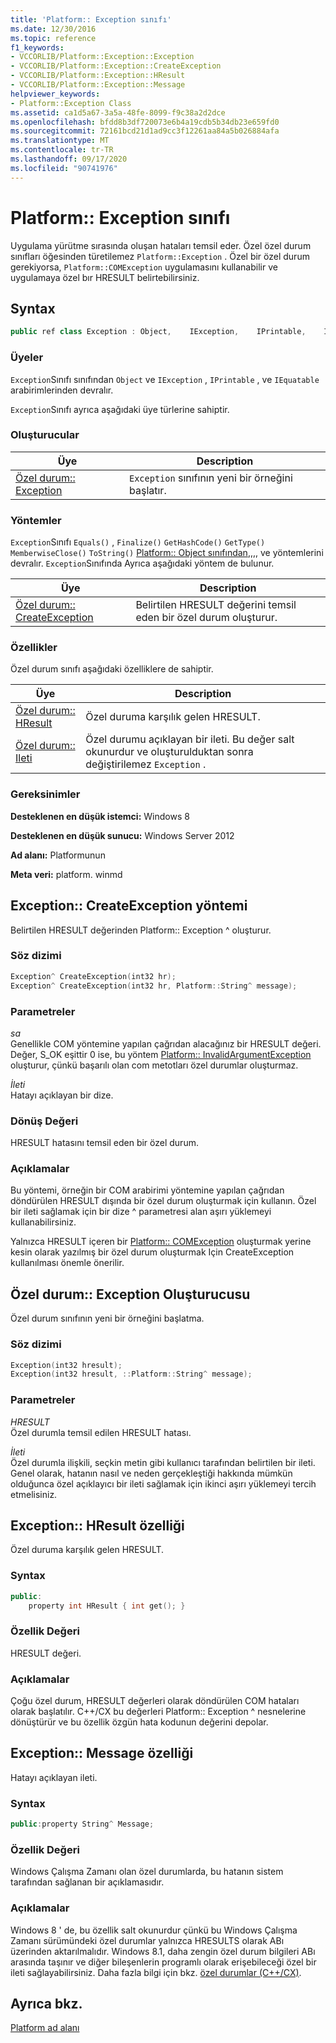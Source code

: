 ```yaml
---
title: 'Platform:: Exception sınıfı'
ms.date: 12/30/2016
ms.topic: reference
f1_keywords:
- VCCORLIB/Platform::Exception::Exception
- VCCORLIB/Platform::Exception::CreateException
- VCCORLIB/Platform::Exception::HResult
- VCCORLIB/Platform::Exception::Message
helpviewer_keywords:
- Platform::Exception Class
ms.assetid: ca1d5a67-3a5a-48fe-8099-f9c38a2d2dce
ms.openlocfilehash: bfdd8b3df720073e6b4a19cdb5b34db23e659fd0
ms.sourcegitcommit: 72161bcd21d1ad9cc3f12261aa84a5b026884afa
ms.translationtype: MT
ms.contentlocale: tr-TR
ms.lasthandoff: 09/17/2020
ms.locfileid: "90741976"
---
```

# <a name="platformexception-class"></a>Platform:: Exception sınıfı

Uygulama yürütme sırasında oluşan hataları temsil eder. Özel özel durum sınıfları öğesinden türetilemez `Platform::Exception` . Özel bir özel durum gerekiyorsa, `Platform::COMException` uygulamasını kullanabilir ve uygulamaya özel bır HRESULT belirtebilirsiniz.

## <a name="syntax"></a>Syntax

```cpp
public ref class Exception : Object,    IException,    IPrintable,    IEquatable
```

### <a name="members"></a>Üyeler

`Exception`Sınıfı sınıfından `Object` ve `IException` , `IPrintable` , ve `IEquatable` arabirimlerinden devralır.

`Exception`Sınıfı ayrıca aşağıdaki üye türlerine sahiptir.

### <a name="constructors"></a>Oluşturucular

|Üye|Description|
|------------|-----------------|
|[Özel durum:: Exception](#ctor)|`Exception` sınıfının yeni bir örneğini başlatır.|

### <a name="methods"></a>Yöntemler

`Exception`Sınıfı `Equals()` , `Finalize()` `GetHashCode()` `GetType()` `MemberwiseClose()` `ToString()` [Platform:: Object sınıfından](../cppcx/platform-object-class.md),,,, ve yöntemlerini devralır. `Exception`Sınıfında Ayrıca aşağıdaki yöntem de bulunur.

|Üye|Description|
|------------|-----------------|
|[Özel durum:: CreateException](#createexception)|Belirtilen HRESULT değerini temsil eden bir özel durum oluşturur.|

### <a name="properties"></a>Özellikler

Özel durum sınıfı aşağıdaki özelliklere de sahiptir.

|Üye|Description|
|------------|-----------------|
|[Özel durum:: HResult](#hresult)|Özel duruma karşılık gelen HRESULT.|
|[Özel durum:: Ileti](#message)|Özel durumu açıklayan bir ileti. Bu değer salt okunurdur ve oluşturulduktan sonra değiştirilemez `Exception` .|

### <a name="requirements"></a>Gereksinimler

**Desteklenen en düşük istemci:** Windows 8

**Desteklenen en düşük sunucu:** Windows Server 2012

**Ad alanı:** Platformunun

**Meta veri:** platform. winmd

## <a name="exceptioncreateexception-method"></a><a name="createexception"></a> Exception:: CreateException yöntemi

Belirtilen HRESULT değerinden Platform:: Exception ^ oluşturur.

### <a name="syntax"></a>Söz dizimi

```cpp
Exception^ CreateException(int32 hr);
Exception^ CreateException(int32 hr, Platform::String^ message);
```

### <a name="parameters"></a>Parametreler

*sa*<br/>
Genellikle COM yöntemine yapılan çağrıdan alacağınız bir HRESULT değeri. Değer, S_OK eşittir 0 ise, bu yöntem [Platform:: InvalidArgumentException](../cppcx/platform-invalidargumentexception-class.md) oluşturur, çünkü başarılı olan com metotları özel durumlar oluşturmaz.

*İleti*<br/>
Hatayı açıklayan bir dize.

### <a name="return-value"></a>Dönüş Değeri

HRESULT hatasını temsil eden bir özel durum.

### <a name="remarks"></a>Açıklamalar

Bu yöntemi, örneğin bir COM arabirimi yöntemine yapılan çağrıdan döndürülen HRESULT dışında bir özel durum oluşturmak için kullanın. Özel bir ileti sağlamak için bir dize ^ parametresi alan aşırı yüklemeyi kullanabilirsiniz.

Yalnızca HRESULT içeren bir [Platform:: COMException](../cppcx/platform-comexception-class.md) oluşturmak yerine kesin olarak yazılmış bir özel durum oluşturmak Için CreateException kullanılması önemle önerilir.

## <a name="exceptionexception-constructor"></a><a name="ctor"></a> Özel durum:: Exception Oluşturucusu

Özel durum sınıfının yeni bir örneğini başlatma.

### <a name="syntax"></a>Söz dizimi

```cpp
Exception(int32 hresult);
Exception(int32 hresult, ::Platform::String^ message);
```

### <a name="parameters"></a>Parametreler

*HRESULT*<br/>
Özel durumla temsil edilen HRESULT hatası.

*İleti*<br/>
Özel durumla ilişkili, seçkin metin gibi kullanıcı tarafından belirtilen bir ileti. Genel olarak, hatanın nasıl ve neden gerçekleştiği hakkında mümkün olduğunca özel açıklayıcı bir ileti sağlamak için ikinci aşırı yüklemeyi tercih etmelisiniz.

## <a name="exceptionhresult-property"></a><a name="hresult"></a> Exception:: HResult özelliği

Özel duruma karşılık gelen HRESULT.

### <a name="syntax"></a>Syntax

```cpp
public:
    property int HResult { int get(); }
```

### <a name="property-value"></a>Özellik Değeri

HRESULT değeri.

### <a name="remarks"></a>Açıklamalar

Çoğu özel durum, HRESULT değerleri olarak döndürülen COM hataları olarak başlatılır. C++/CX bu değerleri Platform:: Exception ^ nesnelerine dönüştürür ve bu özellik özgün hata kodunun değerini depolar.

## <a name="exceptionmessage-property"></a><a name="message"></a> Exception:: Message özelliği

Hatayı açıklayan ileti.

### <a name="syntax"></a>Syntax

```cpp
public:property String^ Message;
```

### <a name="property-value"></a>Özellik Değeri

Windows Çalışma Zamanı olan özel durumlarda, bu hatanın sistem tarafından sağlanan bir açıklamasıdır.

### <a name="remarks"></a>Açıklamalar

Windows 8 ' de, bu özellik salt okunurdur çünkü bu Windows Çalışma Zamanı sürümündeki özel durumlar yalnızca HRESULTS olarak ABı üzerinden aktarılmalıdır. Windows 8.1, daha zengin özel durum bilgileri ABı arasında taşınır ve diğer bileşenlerin programlı olarak erişebileceği özel bir ileti sağlayabilirsiniz. Daha fazla bilgi için bkz. [özel durumlar (C++/CX)](../cppcx/exceptions-c-cx.md).

## <a name="see-also"></a>Ayrıca bkz.

[Platform ad alanı](../cppcx/platform-namespace-c-cx.md)
